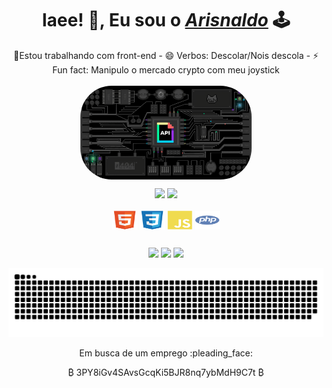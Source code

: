<h1 align="center">Iaee! 👋, Eu sou o <a href="https://www.linkedin.com/in/arisnaldo/"><i>Arisnaldo</i></a> 🕹️</h1>
<p align="center">🔭Estou trabalhando com front-end - 😄 Verbos: Descolar/Nois descola - ⚡ Fun fact: Manipulo o mercado crypto com meu joystick</a><br><br>
<img align="center" height="150" style="border-radius:50px;"           
       src="/assets/gifzao.gif">
       
<div align="center">
       <a href="https://github.com/ar1snaldo"> </a>
  <img height="150em" src="https://github-readme-stats.vercel.app/api?username=ar1snaldo&show_icons=true&theme=dracula&include_all_commits=true&count_private=true"/>
  <img height="150em" src="https://github-readme-stats.vercel.app/api/top-langs/?username=ar1snaldo&layout=compact&langs_count=7&theme=dracula"/>
</div>
  
  <div style="display: inline_block" align="center"><br>
  <img align="center" height="30" width="40" src="https://raw.githubusercontent.com/devicons/devicon/master/icons/html5/html5-original.svg">
  <img align="center" height="30" width="40" src="https://raw.githubusercontent.com/devicons/devicon/master/icons/css3/css3-original.svg">
  <img align="center" height="30" width="40" src="https://raw.githubusercontent.com/devicons/devicon/master/icons/javascript/javascript-plain.svg">
   <img align="center" height="30" width="40" src="https://raw.githubusercontent.com/devicons/devicon/master/icons/php/php-plain.svg">
</div>
  
   ##
  
 <div align="center"> 
  <a href="https://www.instagram.com/wuthass99" target="_blank"><img src="https://img.shields.io/badge/-Instagram-%23E4405F?style=for-the-badge&logo=instagram&logoColor=white" target="_blank"></a>
 	<a href="https://www.twitch.tv/arislovee" target="_blank"><img src="https://img.shields.io/badge/Twitch-9146FF?style=for-the-badge&logo=twitch&logoColor=white" target="_blank"></a>
  <a href = "mailto:arisnaldo@alu.ufc.br"><img src="https://img.shields.io/badge/-Gmail-%23333?style=for-the-badge&logo=gmail&logoColor=white" target="_blank"></a>
 
  ![Snake animation](https://github.com/ar1snaldo/ar1snaldo/blob/output/github-contribution-grid-snake.svg)
 
</div>

<div align="center">
  <p>Em busca de um emprego :pleading_face: </p>
       <p>&#x20BF; 3PY8iGv4SAvsGcqKi5BJR8nq7ybMdH9C7t &#x20BF;</p>
</div>
